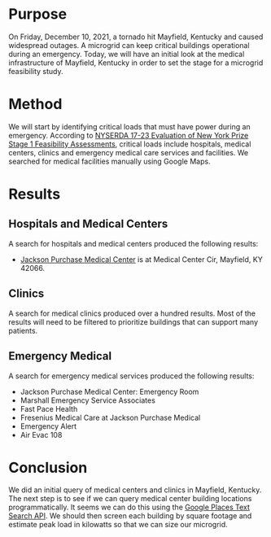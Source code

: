 # Purpose

On Friday, December 10, 2021, a tornado hit Mayfield, Kentucky and caused widespread outages. A microgrid can keep critical buildings operational during an emergency. Today, we will have an initial look at the medical infrastructure of Mayfield, Kentucky in order to set the stage for a microgrid feasibility study.

# Method

We will start by identifying critical loads that must have power during an emergency. According to [NYSERDA 17-23 Evaluation of New York Prize Stage 1 Feasibility Assessments](https://www.nyserda.ny.gov/-/media/Files/Publications/Research/Electic-Power-Delivery/17-23-Evaluation-of-New-York-Prize.ashx), critical loads include hospitals, medical centers, clinics and emergency medical care services and facilities. We searched for medical facilities manually using Google Maps.

# Results

## Hospitals and Medical Centers

A search for hospitals and medical centers produced the following results:

- [Jackson Purchase Medical Center](https://www.jacksonpurchase.com) is at Medical Center Cir, Mayfield, KY 42066.

## Clinics

A search for medical clinics produced over a hundred results. Most of the results will need to be filtered to prioritize buildings that can support many patients.

## Emergency Medical

A search for emergency medical services produced the following results:

- Jackson Purchase Medical Center: Emergency Room
- Marshall Emergency Service Associates
- Fast Pace Health
- Fresenius Medical Care at Jackson Purchase Medical
- Emergency Alert
- Air Evac 108

# Conclusion

We did an initial query of medical centers and clinics in Mayfield, Kentucky. The next step is to see if we can query medical center building locations programmatically. It seems we can do this using the [Google Places Text Search API](https://developers.google.com/maps/documentation/places/web-service/search-text). We should then screen each building by square footage and estimate peak load in kilowatts so that we can size our microgrid.
